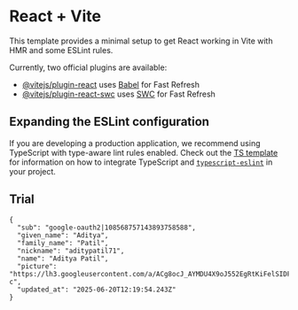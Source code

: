 # React + Vite

This template provides a minimal setup to get React working in Vite with HMR and some ESLint rules.

Currently, two official plugins are available:

- [@vitejs/plugin-react](https://github.com/vitejs/vite-plugin-react/blob/main/packages/plugin-react) uses [Babel](https://babeljs.io/) for Fast Refresh
- [@vitejs/plugin-react-swc](https://github.com/vitejs/vite-plugin-react/blob/main/packages/plugin-react-swc) uses [SWC](https://swc.rs/) for Fast Refresh

## Expanding the ESLint configuration

If you are developing a production application, we recommend using TypeScript with type-aware lint rules enabled. Check out the [TS template](https://github.com/vitejs/vite/tree/main/packages/create-vite/template-react-ts) for information on how to integrate TypeScript and [`typescript-eslint`](https://typescript-eslint.io) in your project.


## Trial 
```
{
  "sub": "google-oauth2|108568757143893758588",
  "given_name": "Aditya",
  "family_name": "Patil",
  "nickname": "aditypatil71",
  "name": "Aditya Patil",
  "picture": "https://lh3.googleusercontent.com/a/ACg8ocJ_AYMDU4X9oJ552EgRtKiFelSIDF4tQZmuwpLguZyDiFzCOw=s96-c",
  "updated_at": "2025-06-20T12:19:54.243Z"
}
```